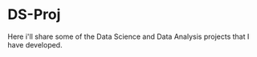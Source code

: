 # DS-Proj
Here i'll share some of the Data Science and Data Analysis projects that I have developed.
